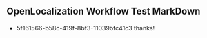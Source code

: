 ## OpenLocalization Workflow Test MarkDown
* 5f161566-b58c-419f-8bf3-11039bfc41c3 thanks!

<!--HONumber=Aug16_HO3-->


